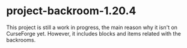 ﻿# project-backroom-1.20.4
This project is still a work in progress, the main reason why it isn't on CurseForge yet. However, it includes blocks and items related with the backrooms.
